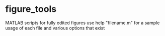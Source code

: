 # figure_tools
MATLAB scripts for fully edited figures
use help "filename.m" for a sample usage of each file and various options that exist
